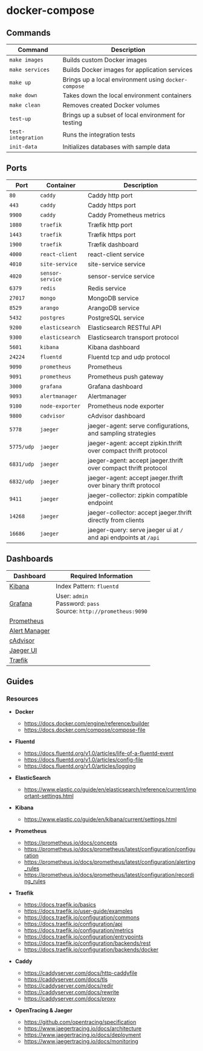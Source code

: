 # docker-compose

## Commands

| Command            | Description                                          |
|--------------------|------------------------------------------------------|
| `make images`      | Builds custom Docker images                          |
| `make services`    | Builds Docker images for application services        |
| `make up`          | Brings up a local environment using `docker-compose` |
| `make down`        | Takes down the local environment containers          |
| `make clean`       | Removes created Docker volumes                       |
| `test-up`          | Brings up a subset of local environment for testing  |
| `test-integration` | Runs the integration tests                           |
| `init-data`        | Initializes databases with sample data               |

## Ports

| Port       | Container        | Description                                                      |
|------------|------------------|------------------------------------------------------------------|
| `80`       | `caddy`          | Caddy http port                                                  |
| `443`      | `caddy`          | Caddy https port                                                 |
| `9900`     | `caddy`          | Caddy Prometheus metrics                                         |
| `1080`     | `traefik`        | Træfik http port                                                 |
| `1443`     | `traefik`        | Træfik https port                                                |
| `1900`     | `traefik`        | Træfik dashboard                                                 |
| `4000`     | `react-client`   | react-client service                                             |
| `4010`     | `site-service`   | site-service service                                             |
| `4020`     | `sensor-service` | sensor-service service                                           |
| `6379`     | `redis`          | Redis service                                                    |
| `27017`    | `mongo`          | MongoDB service                                                  |
| `8529`     | `arango`         | ArangoDB service                                                 |
| `5432`     | `postgres`       | PostgreSQL service                                               |
| `9200`     | `elasticsearch`  | Elasticsearch RESTful API                                        |
| `9300`     | `elasticsearch`  | Elasticsearch transport protocol                                 |
| `5601`     | `kibana`         | Kibana dashboard                                                 |
| `24224`    | `fluentd`        | Fluentd tcp and udp protocol                                     |
| `9090`     | `prometheus`     | Prometheus                                                       |
| `9091`     | `prometheus`     | Prometheus push gateway                                          |
| `3000`     | `grafana`        | Grafana dashboard                                                |
| `9093`     | `alertmanager`   | Alertmanager                                                     |
| `9100`     | `node-exporter`  | Prometheus node exporter                                         |
| `9800`     | `cadvisor`       | cAdvisor dashboard                                               |
| `5778`     | `jaeger`         | jaeger-agent: serve configurations, and sampling strategies      |
| `5775/udp` | `jaeger`         | jaeger-agent: accept zipkin.thrift over compact thrift protocol  |
| `6831/udp` | `jaeger`         | jaeger-agent: accept jaeger.thrift over compact thrift protocol  |
| `6832/udp` | `jaeger`         | jaeger-agent: accept jaeger.thrift over binary thrift protocol   |
| `9411`     | `jaeger`         | jaeger-collector: zipkin compatible endpoint                     |
| `14268`    | `jaeger`         | jaeger-collector: accept jaeger.thrift directly from clients     |
| `16686`    | `jaeger`         | jaeger-query: serve jaeger ui at `/` and api endpoints at `/api` |

## Dashboards

| Dashboard                               | Required Information                                                        |
|-----------------------------------------|-----------------------------------------------------------------------------|
| [Kibana](http://localhost:5601)         | Index Pattern: `fluentd`                                                    |
| [Grafana](http://localhost:3000)        | User: `admin` <br/> Password: `pass` <br/> Source: `http://prometheus:9090` |
| [Prometheus](http://localhost:9090)     |                                                                             |
| [Alert Manager ](http://localhost:9093) |                                                                             |
| [cAdvisor](http://localhost:9800)       |                                                                             |
| [Jaeger UI](http://localhost:16686)     |                                                                             |
| [Træfik](http://localhost:1900)         |                                                                             |

## Guides

### Resources

  * **Docker**
    - https://docs.docker.com/engine/reference/builder
    - https://docs.docker.com/compose/compose-file

  * **Fluentd**
    - https://docs.fluentd.org/v1.0/articles/life-of-a-fluentd-event
    - https://docs.fluentd.org/v1.0/articles/config-file
    - https://docs.fluentd.org/v1.0/articles/logging

  * **ElasticSearch**
    - https://www.elastic.co/guide/en/elasticsearch/reference/current/important-settings.html

  * **Kibana**
    - https://www.elastic.co/guide/en/kibana/current/settings.html

  * **Prometheus**
    - https://prometheus.io/docs/concepts
    - https://prometheus.io/docs/prometheus/latest/configuration/configuration
    - https://prometheus.io/docs/prometheus/latest/configuration/alerting_rules
    - https://prometheus.io/docs/prometheus/latest/configuration/recording_rules

  * **Traefik**
    - https://docs.traefik.io/basics
    - https://docs.traefik.io/user-guide/examples
    - https://docs.traefik.io/configuration/commons
    - https://docs.traefik.io/configuration/api
    - https://docs.traefik.io/configuration/metrics
    - https://docs.traefik.io/configuration/entrypoints
    - https://docs.traefik.io/configuration/backends/rest
    - https://docs.traefik.io/configuration/backends/docker

  * **Caddy**
    - https://caddyserver.com/docs/http-caddyfile
    - https://caddyserver.com/docs/tls
    - https://caddyserver.com/docs/redir
    - https://caddyserver.com/docs/rewrite
    - https://caddyserver.com/docs/proxy
  
  * **OpenTracing & Jaeger**
    - https://github.com/opentracing/specification
    - https://www.jaegertracing.io/docs/architecture
    - https://www.jaegertracing.io/docs/deployment
    - https://www.jaegertracing.io/docs/monitoring
